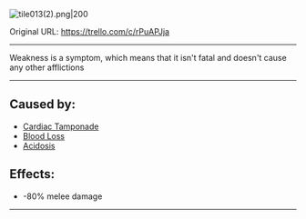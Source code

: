 ![tile013(2).png\|200](/Symptoms/Weakness%20-%20Attachments/6718845db30472d958dd7a99.png)

Original URL: https://trello.com/c/rPuAPJja

---

Weakness is a symptom, which means that it isn't fatal and doesn't cause any other afflictions

---

## Caused by:

- [Cardiac Tamponade](../Heart/Cardiac%20Tamponade.md)
- [Blood Loss](../Blood/Blood%20Loss.md)
- [Acidosis](../Blood/Acidosis.md)

## Effects:

- -80% melee damage

---


